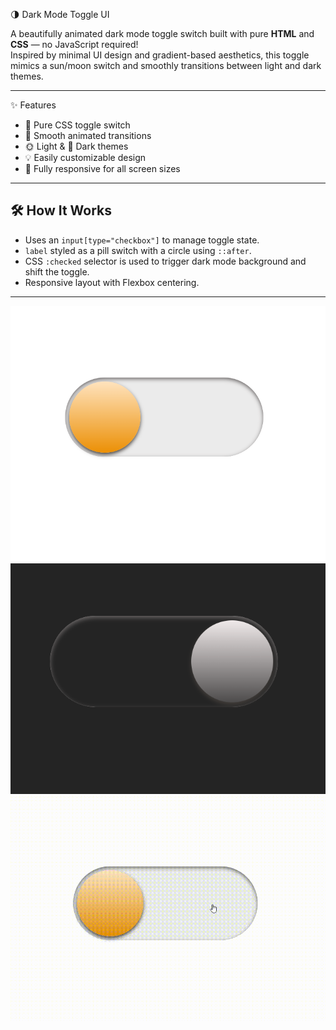 

🌗 Dark Mode Toggle UI

A beautifully animated dark mode toggle switch built with pure **HTML** and **CSS** — no JavaScript required!  
Inspired by minimal UI design and gradient-based aesthetics, this toggle mimics a sun/moon switch and smoothly transitions between light and dark themes.

---

✨ Features

- 🔘 Pure CSS toggle switch
- 🎨 Smooth animated transitions
- 🌞 Light & 🌚 Dark themes
- 💡 Easily customizable design
- 📱 Fully responsive for all screen sizes

---

## 🛠️ How It Works

- Uses an `input[type="checkbox"]` to manage toggle state.
- `label` styled as a pill switch with a circle using `::after`.
- CSS `:checked` selector is used to trigger dark mode background and shift the toggle.
- Responsive layout with Flexbox centering.

---
![Day Mode Screenshot](screenshot1.png)
![Night Mode Screenshot](screenshot2.png)
![Night Mode Screenshot](Recording%202025-04-09%20122706.gif)
